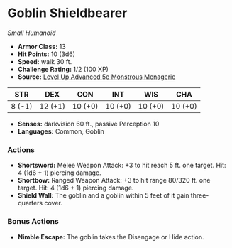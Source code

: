 # Goblin Shieldbearer

*Small* *Humanoid*

- **Armor Class:** 13
- **Hit Points:** 10 (3d6)
- **Speed:** walk 30 ft.
- **Challenge Rating:** 1/2 (100 XP)
- **Source:** [Level Up Advanced 5e Monstrous Menagerie](https://www.levelup5e.com)

| STR | DEX | CON | INT | WIS | CHA |
| --- | --- | --- | --- | --- | --- |
| 8 (-1) | 12 (+1) | 10 (+0) | 10 (+0) | 10 (+0) | 10 (+0) |

- **Senses:** darkvision 60 ft., passive Perception 10
- **Languages:** Common, Goblin
### Actions
- **Shortsword:** Melee Weapon Attack: +3 to hit  reach 5 ft.  one target. Hit: 4 (1d6 + 1) piercing damage.
- **Shortbow:** Ranged Weapon Attack: +3 to hit  range 80/320 ft.  one target. Hit: 4 (1d6 + 1) piercing damage.
- **Shield Wall:** The goblin and a goblin within 5 feet of it gain three-quarters cover.
### Bonus Actions
- **Nimble Escape:** The goblin takes the Disengage or Hide action.
